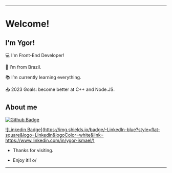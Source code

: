 ----------------------------------------------------------------------------

# Welcome!

 

## I'm Ygor!

 

:computer: I'm Front-End Developer!

:house_with_garden: I’m from Brazil.

:books: I’m currently learning everything.

:outbox_tray: 2023 Goals: become better at C++ and Node.JS.

 

## About me

[![Github Badge](https://img.shields.io/badge/-Github-000?style=flat-square&logo=Github&logoColor=white&link=https://github.com/YgorIsmael)](https://github.com/YgorIsmael)

[![Linkedin Badge](https://img.shields.io/badge/-LinkedIn-blue?style=flat-square&logo=Linkedin&logoColor=white&link= https://www.linkedin.com/in/ygor-ismael/)]( https://www.linkedin.com/in/ygor-ismael/)

- Thanks for visiting.

- Enjoy it!! o/

----------------------------------------------------------------------------------
